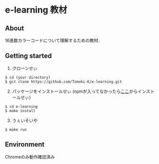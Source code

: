 # e-learning 教材

## About
16進数カラーコードについて理解するための教材．

## Getting started
1. クローンせぃ
```
$ cd (your directory)
$ git clone https://github.com/Tomoki-K/e-learning.git
```

2. パッケージをインストールせぃ
(npmが入ってなかったら[ここ](https://nodejs.org/dist/v6.11.5/node-v6.11.5.pkg)からインストールせぃ)
```
$ cd e-learning
$ make install
```

3. うぇいそいや
```
$ make run
```
## Environment
Chromeのみ動作確認済み
